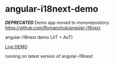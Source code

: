 # angular-i18next-demo

***DEPRECATED***
Demo app moved to monorepository: https://github.com/Romanchuk/angular-i18next

angular-i18next demo (JiT + AoT)

[Live DEMO](https://romanchuk.github.io/angular-i18next/)

running on latest version of angular-i18next
